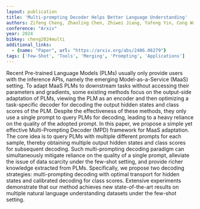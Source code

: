```yaml
---
layout: publication
title: 'Multi-prompting Decoder Helps Better Language Understanding'
authors: Zifeng Cheng, Zhaoling Chen, Zhiwei Jiang, Yafeng Yin, Cong Wang, Shiping Ge, Qing Gu
conference: "Arxiv"
year: 2024
bibkey: cheng2024multi
additional_links:
  - {name: "Paper", url: "https://arxiv.org/abs/2406.06279"}
tags: ['Few-Shot', 'Tools', 'Merging', 'Prompting', 'Applications']
---
```

Recent Pre-trained Language Models (PLMs) usually only provide users with the inference APIs, namely the emerging Model-as-a-Service (MaaS) setting. To adapt MaaS PLMs to downstream tasks without accessing their parameters and gradients, some existing methods focus on the output-side adaptation of PLMs, viewing the PLM as an encoder and then optimizing a task-specific decoder for decoding the output hidden states and class scores of the PLM. Despite the effectiveness of these methods, they only use a single prompt to query PLMs for decoding, leading to a heavy reliance on the quality of the adopted prompt. In this paper, we propose a simple yet effective Multi-Prompting Decoder (MPD) framework for MaaS adaptation. The core idea is to query PLMs with multiple different prompts for each sample, thereby obtaining multiple output hidden states and class scores for subsequent decoding. Such multi-prompting decoding paradigm can simultaneously mitigate reliance on the quality of a single prompt, alleviate the issue of data scarcity under the few-shot setting, and provide richer knowledge extracted from PLMs. Specifically, we propose two decoding strategies: multi-prompting decoding with optimal transport for hidden states and calibrated decoding for class scores. Extensive experiments demonstrate that our method achieves new state-of-the-art results on multiple natural language understanding datasets under the few-shot setting.
